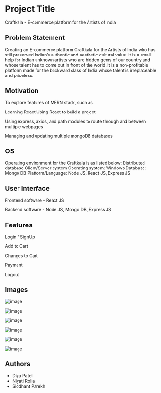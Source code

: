 
# Project Title

Craftkala - E-commerce platform for the Artists of India


## Problem Statement

Creating an E-commerce platform Craftkala for the Artists of India who has still preserved Indian’s authentic and aesthetic cultural value. It is a small help for Indian unknown artists who are hidden gems of our country and whose talent has to come out in front of the world. It is a non-profitable platform made for the backward class of India whose talent is irreplaceable and priceless.
## Motivation 

To explore features of MERN stack, such as

Learning React
Using React to build a project

Using express, axios, and path modules to route through and between multiple webpages

Managing and updating multiple mongoDB databases

## OS

Operating environment for the Craftkala is as listed below:
Distributed database
Client/Server system
Operating system: Windows
Database: Mongo DB
Platform/Language: Node JS, React JS, Express JS

## User Interface

 Frontend software - React JS
 
 Backend software - Node JS, Mongo DB, Express JS

## Features

 Login / SignUp

 Add to Cart

 Changes to Cart

 Payment

 Logout
 

## Images 


![image](https://user-images.githubusercontent.com/75881116/204611984-09318ec6-3db3-41f9-a39c-27b18579f1d5.png)

![image](https://user-images.githubusercontent.com/75881116/204612203-775f21ce-fd04-4229-8065-c0d226f31268.png)

![image](https://user-images.githubusercontent.com/75881116/204612288-b4f1335a-c457-4366-96f6-f0e08477df21.png)

![image](https://user-images.githubusercontent.com/75881116/204612355-72f8ac4e-81ab-4e0b-a7ec-1abdc6a5b266.png)

![image](https://user-images.githubusercontent.com/75881116/204612415-f747962c-192c-43a2-9665-d6ecce6779a1.png)

![image](https://user-images.githubusercontent.com/75881116/204612492-cf9752dc-4732-4e8b-bd01-dc75a955927a.png)


## Authors

- Diya Patel 
- Niyati Rolia
- Siddhant Parekh




